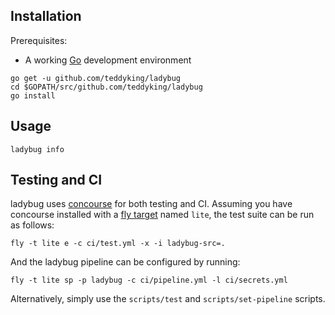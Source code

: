 ## Installation

Prerequisites:

* A working [Go](https://golang.org/) development environment

```
go get -u github.com/teddyking/ladybug
cd $GOPATH/src/github.com/teddyking/ladybug
go install
```

## Usage

```
ladybug info
```

## Testing and CI

ladybug uses [concourse](https://concourse.ci) for both testing and CI.
Assuming you have concourse installed with a [fly target](https://concourse.ci/fly-targets.html)
named `lite`, the test suite can be run as follows:

```
fly -t lite e -c ci/test.yml -x -i ladybug-src=.
```

And the ladybug pipeline can be configured by running:

```
fly -t lite sp -p ladybug -c ci/pipeline.yml -l ci/secrets.yml
```

Alternatively, simply use the `scripts/test` and `scripts/set-pipeline` scripts.
